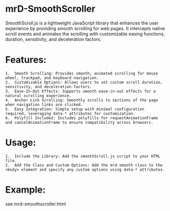 # mrD-SmoothScroller
SmoothScroll.js is a lightweight JavaScript library that enhances the user experience by providing smooth scrolling for web pages. It intercepts native scroll events and animates the scrolling with customizable easing functions, duration, sensitivity, and deceleration factors. 


# Features:

	1.	Smooth Scrolling: Provides smooth, animated scrolling for mouse wheel, trackpad, and keyboard navigation.
	2.	Customizable Options: Allows users to set custom scroll duration, sensitivity, and deceleration factors.
	3.	Ease-In-Out Effects: Supports smooth ease-in-out effects for a natural scrolling experience.
	4.	Anchor Link Scrolling: Smoothly scrolls to sections of the page when navigation links are clicked.
	5.	Easy Integration: Simple setup with minimal configuration required, leveraging data-* attributes for customization.
	6.	Polyfill Included: Includes polyfills for requestAnimationFrame and cancelAnimationFrame to ensure compatibility across browsers.

# Usage:

	1.	Include the Library: Add the smoothScroll.js script to your HTML file.
	2.	Add the Class and Custom Options: Add the mrd-smooth class to the <body> element and specify any custom options using data-* attributes.

# Example:

see mrd-smoothscroller.html


